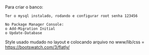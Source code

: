 
Para criar o banco:

    Ter o mysql instalado, rodando e configurar root senha 123456

    No Package Manager Console:
    o Add-Migration Initial
    o Update-Database

Style usado mudado no layout e colocando arquivo no www/lib/css = https://bootswatch.com/3/flatly/